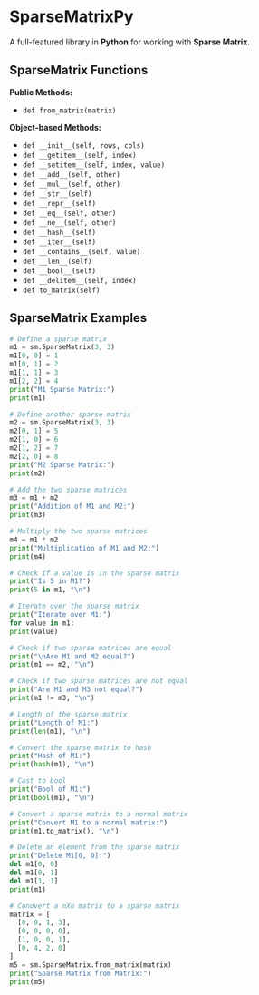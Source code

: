 # SparseMatrixPy

A full-featured library in **Python** for working with **Sparse Matrix**.

## SparseMatrix Functions

**Public Methods:**

- `def from_matrix(matrix)`

**Object-based Methods:**

- `def __init__(self, rows, cols)`
- `def __getitem__(self, index)`
- `def __setitem__(self, index, value)`
- `def __add__(self, other)`
- `def __mul__(self, other)`
- `def __str__(self)`
- `def __repr__(self)`
- `def __eq__(self, other)`
- `def __ne__(self, other)`
- `def __hash__(self)`
- `def __iter__(self)`
- `def __contains__(self, value)`
- `def __len__(self)`
- `def __bool__(self)`
- `def __delitem__(self, index)`
- `def to_matrix(self)`

## SparseMatrix Examples

```python
# Define a sparse matrix
m1 = sm.SparseMatrix(3, 3)
m1[0, 0] = 1
m1[0, 1] = 2
m1[1, 1] = 3
m1[2, 2] = 4
print("M1 Sparse Matrix:")
print(m1)

# Define another sparse matrix
m2 = sm.SparseMatrix(3, 3)
m2[0, 1] = 5
m2[1, 0] = 6
m2[1, 2] = 7
m2[2, 0] = 8
print("M2 Sparse Matrix:")
print(m2)

# Add the two sparse matrices
m3 = m1 + m2
print("Addition of M1 and M2:")
print(m3)

# Multiply the two sparse matrices
m4 = m1 * m2
print("Multiplication of M1 and M2:")
print(m4)

# Check if a value is in the sparse matrix
print("Is 5 in M1?")
print(5 in m1, "\n")

# Iterate over the sparse matrix
print("Iterate over M1:")
for value in m1:
print(value)

# Check if two sparse matrices are equal
print("\nAre M1 and M2 equal?")
print(m1 == m2, "\n")

# Check if two sparse matrices are not equal
print("Are M1 and M3 not equal?")
print(m1 != m3, "\n")

# Length of the sparse matrix
print("Length of M1:")
print(len(m1), "\n")

# Convert the sparse matrix to hash
print("Hash of M1:")
print(hash(m1), "\n")

# Cast to bool
print("Bool of M1:")
print(bool(m1), "\n")

# Convert a sparse matrix to a normal matrix
print("Convert M1 to a normal matrix:")
print(m1.to_matrix(), "\n")

# Delete an element from the sparse matrix
print("Delete M1[0, 0]:")
del m1[0, 0]
del m1[0, 1]
del m1[1, 1]
print(m1)

# Conovert a nXn matrix to a sparse matrix
matrix = [
  [0, 0, 1, 3],
  [0, 0, 0, 0],
  [1, 0, 0, 1],
  [0, 4, 2, 0]
]
m5 = sm.SparseMatrix.from_matrix(matrix)
print("Sparse Matrix from Matrix:")
print(m5)
```
